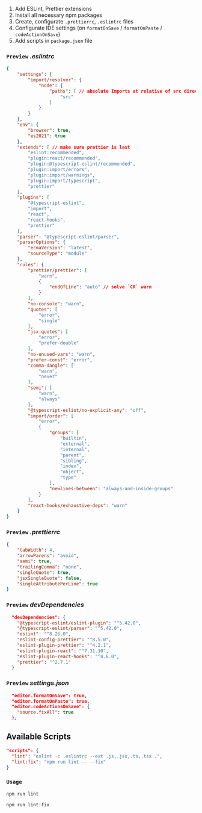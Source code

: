 
1) Add ESLint, Prettier extensions
2) Install all necessary npm packages
3) Create, configurate `.prettierrc`, `.eslintrc` files
4) Configurate IDE settings (on `formatOnSave` / `formatOnPaste` / `codeActionOnSave`)
5) Add scripts in `package.json` file


### `Preview` _.eslintrc_

```json
{
    "settings": {
        "import/resolver": {
            "node": {
                "paths": [ // absolute Imports at relative of src directory
                    "src"
                ]
            }
        }
    },
    "env": {
        "browser": true,
        "es2021": true
    },
    "extends": [ // make sure prettier is last
        "eslint:recommended",
        "plugin:react/recommended",
        "plugin:@typescript-eslint/recommended",
        "plugin:import/errors",
        "plugin:import/warnings",
        "plugin:import/typescript",
        "prettier"
    ],
    "plugins": [
        "@typescript-eslint",
        "import",
        "react",
        "react-hooks",
        "prettier"
    ],
    "parser": "@typescript-eslint/parser",
    "parserOptions": {
        "ecmaVersion": "latest",
        "sourceType": "module"
    },
    "rules": {
        "prettier/prettier": [
            "warn",
            {
                "endOfLine": "auto" // solve `CR` warn
            }
        ],
        "no-console": "warn",
        "quotes": [
            "error",
            "single"
        ],
        "jsx-quotes": [
            "error",
            "prefer-double"
        ],
        "no-unused-vars": "warn",
        "prefer-const": "error",
        "comma-dangle": [
            "warn",
            "never"
        ],
        "semi": [
            "warn",
            "always"
        ],
        "@typescript-eslint/no-explicit-any": "off",
        "import/order": [
            "error",
            {
                "groups": [
                    "builtin",
                    "external",
                    "internal",
                    "parent",
                    "sibling",
                    "index",
                    "object",
                    "type"
                ],
                "newlines-between": "always-and-inside-groups"
            }
        ],
        "react-hooks/exhaustive-deps": "warn"
    }
}
```

### `Preview` _.prettierrc_

```json
{
    "tabWidth": 4,
    "arrowParens": "avoid",
    "semi": true,
    "trailingComma": "none",
    "singleQuote": true,
    "jsxSingleQuote": false,
    "singleAttributePerLine": true
}
```

### `Preview` _devDependencies_
``` json
  "devDependencies": {
    "@typescript-eslint/eslint-plugin": "^5.42.0",
    "@typescript-eslint/parser": "^5.42.0",
    "eslint": "^8.26.0",
    "eslint-config-prettier": "^8.5.0",
    "eslint-plugin-prettier": "^4.2.1",
    "eslint-plugin-react": "^7.31.10",
    "eslint-plugin-react-hooks": "^4.6.0",
    "prettier": "^2.7.1"
  }
```

### `Preview` _settings.json_
``` json
  "editor.formatOnSave": true,
  "editor.formatOnPaste": true,
  "editor.codeActionsOnSave": {
    "source.fixAll": true
  },
```
## Available Scripts

```json
"scripts": {
  "lint": "eslint -c .eslintrc --ext .js,.jsx,.ts,.tsx .",
  "lint:fix": "npm run lint -- --fix"
}
```

### `Usage`

```sh
npm run lint
```
```sh
npm run lint:fix
```


